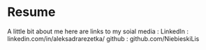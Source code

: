 # Resume
A little bit about me
here are links to my soial media :
LinkedIn : linkedin.com/in/aleksadrarezetka/
github : github.com/NiebieskiLis
